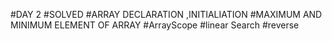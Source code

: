 #DAY 2
#SOLVED
#ARRAY DECLARATION ,INITIALIATION 
#MAXIMUM AND MINIMUM ELEMENT OF ARRAY
#ArrayScope 
#linear Search
#reverse
